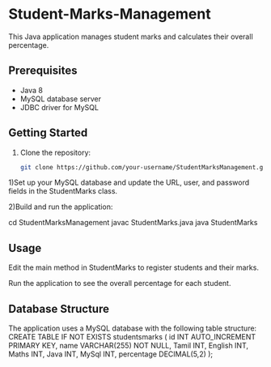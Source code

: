 # Student-Marks-Management

This Java application manages student marks and calculates their overall percentage.

## Prerequisites

- Java 8 
- MySQL database server
- JDBC driver for MySQL

## Getting Started

1. Clone the repository:

   ```bash
   git clone https://github.com/your-username/StudentMarksManagement.git.
   
1)Set up your MySQL database and update the URL, user, and password fields in the StudentMarks class.

2)Build and run the application:

cd StudentMarksManagement
javac StudentMarks.java
java StudentMarks


## Usage
Edit the main method in StudentMarks to register students and their marks.

Run the application to see the overall percentage for each student.

## Database Structure
The application uses a MySQL database with the following table structure:
CREATE TABLE IF NOT EXISTS studentsmarks (
    id INT AUTO_INCREMENT PRIMARY KEY,
    name VARCHAR(255) NOT NULL,
    Tamil INT,
    English INT,
    Maths INT,
    Java INT,
    MySql INT,
    percentage DECIMAL(5,2)
);


 
 



 


